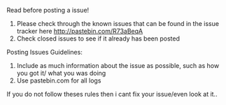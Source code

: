 Read before posting a issue!
  1. Please check through the known issues that can be found in the issue tracker here http://pastebin.com/R73aBeqA
  2. Check closed issues to see if it already has been posted

Posting Issues Guidelines:
  1. Include as much information about the issue as possible, such as how you got it/ what you was doing
  2. Use pastebin.com for all logs

If you do not follow theses rules then i cant fix your issue/even look at it..
